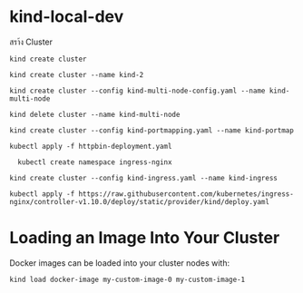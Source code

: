 # kind-local-dev

สรา้ง Cluster
```
kind create cluster
```

```
kind create cluster --name kind-2
```
```
kind create cluster --config kind-multi-node-config.yaml --name kind-multi-node

kind delete cluster --name kind-multi-node
```

```
kind create cluster --config kind-portmapping.yaml --name kind-portmap  
```
```
kubectl apply -f httpbin-deployment.yaml
```
```
  kubectl create namespace ingress-nginx
```
```
kind create cluster --config kind-ingress.yaml --name kind-ingress

kubectl apply -f https://raw.githubusercontent.com/kubernetes/ingress-nginx/controller-v1.10.0/deploy/static/provider/kind/deploy.yaml
```
# Loading an Image Into Your Cluster
Docker images can be loaded into your cluster nodes with:
```
kind load docker-image my-custom-image-0 my-custom-image-1
```